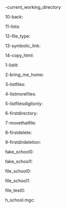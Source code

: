  -current_working_directory

10-back:                     

11-lists:                    

12-file_type:                

13-symbolic_link:            

14-copy_html:                

1-listit:                    

2-bring_me_home:             

3-listfiles:                 

4-listmorefiles:             

5-listfilesdigitonly:        

6-firstdirectory:            

7-movethatfile:              

8-firstdelete:               

9-firstdirdeletion:          

fake_school0:                

fake_school1:                

file_school0:                

file_school1:                

file_test0:                  

h_school.mgc:


